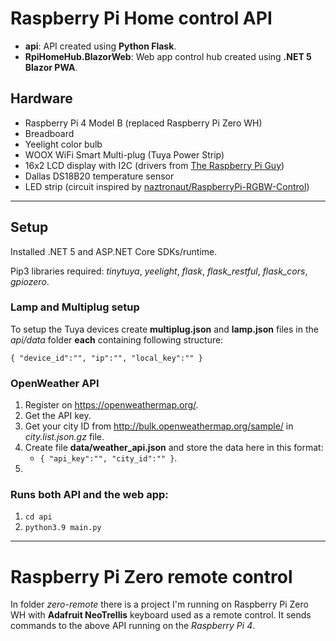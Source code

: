 # Raspberry Pi Home control API

- **api**: API created using **Python Flask**.
- **RpiHomeHub.BlazorWeb**: Web app control hub created using **.NET 5 Blazor PWA**.

## Hardware
- Raspberry Pi 4 Model B (replaced Raspberry Pi Zero WH)
- Breadboard
- Yeelight color bulb
- WOOX WiFi Smart Multi-plug (Tuya Power Strip)
- 16x2 LCD display with I2C (drivers from [The Raspberry Pi Guy](https://github.com/the-raspberry-pi-guy/lcd))
- Dallas DS18B20 temperature sensor
- LED strip (circuit inspired by [naztronaut/RaspberryPi-RGBW-Control](https://github.com/naztronaut/RaspberryPi-RGBW-Control))

---

## Setup

Installed .NET 5 and ASP.NET Core SDKs/runtime.

Pip3 libraries required: *tinytuya*, *yeelight*, *flask*, *flask_restful*, *flask_cors*, *gpiozero*.

### Lamp and Multiplug setup

To setup the Tuya devices create **multiplug.json** and **lamp.json** files in the *api/data* folder **each** containing following structure:

`{
    "device_id":"",
    "ip":"",
    "local_key":""
}`

### OpenWeather API

1. Register on https://openweathermap.org/.
2. Get the API key.
3. Get your city ID from http://bulk.openweathermap.org/sample/ in *city.list.json.gz* file.
4. Create file **data/weather_api.json** and store the data here in this format:
    - ``{
    "api_key":"",
    "city_id":""
}``.
5. 

### Runs both API and the web app:

1. `cd api`
2. `python3.9 main.py`

---

# Raspberry Pi Zero remote control

In folder *zero-remote* there is a project I'm running on Raspberry Pi Zero WH with **Adafruit NeoTrellis** keyboard used as a remote control. It sends commands to the above API running on the *Raspberry Pi 4*.
